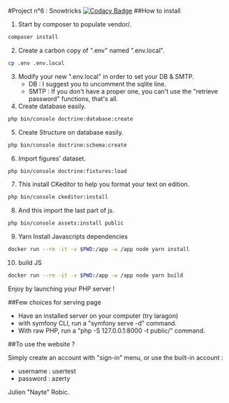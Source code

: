 #Project n°6 : Snowtricks
[![Codacy Badge](https://app.codacy.com/project/badge/Grade/ea93bebb89764defabd3a12993a2b1f0)](https://www.codacy.com/manual/Nayte91/P6-snowtricks?utm_source=github.com&amp;utm_medium=referral&amp;utm_content=Nayte91/P6-snowtricks&amp;utm_campaign=Badge_Grade)
##How to install
1. Start by composer to populate vendor/.
```bash
composer install
```
2. Create a carbon copy of ".env" named ".env.local".
```bash
cp .env .env.local
```
3. Modify your new ".env.local" in order to set your DB & SMTP.
    * DB : I suggest you to uncomment the sqlite line.
    * SMTP : If you don't have a proper one, you can't use the "retrieve password" functions, that's all.
4. Create database easily.
```bash
php bin/console doctrine:database:create
```
5. Create Structure on database easily.
```bash
php bin/console doctrine:schema:create
```
6. Import figures' dataset.
```bash
php bin/console doctrine:fixtures:load
```
7. This install CKeditor to help you format your text on edition.
```bash
php bin/console ckeditor:install
```
8. And this import the last part of js.
```bash
php bin/console assets:install public
```
9. Yarn Install Javascripts dependencies
```bash
docker run --rm -it -v $PWD:/app -w /app node yarn install
```
10. build JS
```bash
docker run --rm -it -v $PWD:/app -w /app node yarn build
```

Enjoy by launching your PHP server !

##Few choices for serving page
* Have an installed server on your computer (try laragon)
* with symfony CLI, run a "symfony serve -d" command.
* With raw PHP, run a "php -S 127.0.0.1:8000 -t public/" command.

##To use the website ?

Simply create an account with "sign-in" menu, or use the built-in account :
* username : usertest
* password : azerty

Julien "Nayte" Robic.